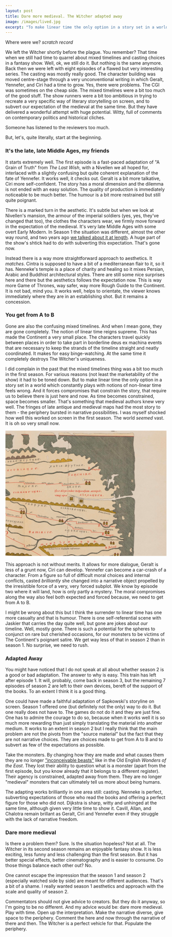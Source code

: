 ```yaml
---
layout: post
title: Dare more medieval. The Witcher adapted away
image: /images/lived.jpg
excerpt: "To make linear time the only option in a story set in a world which constantly plays with notions of non-linear time feels wrong. And it forces compromises that constrain the story, that require us to believe there is just here and now. As time becomes constrained, space becomes smaller. That's something that medieval authors knew very well."
---
```



Where were we? *scratch record*

We left the Witcher shortly before the plague. You remember? That time when we still had time to quarrel about mixed timelines and casting choices in a fantasy show. Well, ok, we still do it. But nothing is the same anymore. Back then we were left with eight episodes of a flawed but very interesting series. The casting was mostly really good. The character building was moved centre-stage through a very unconventional writing in which Geralt, Yennefer, and Ciri had a time to grow. Yes, there were problems. The CGI was sometimes on the cheap side. The mixed timelines were a bit too much of the good stuff. The show runners were a bit too ambitious in trying to recreate a very specific way of literary storytelling on screen, and to subvert our expectation of the medieval at the same time. But they have delivered a wonderful attempt with huge potential. Witty, full of comments on contemporary politics and historical cliches.

Someone has listened to the reviewers too much.

But, let's, quite literally, start at the beginning.

### It's the late, late Middle Ages, my friends

It starts extremely well. The first episode is a fast-paced adaptation of "A Grain of Truth" from *The Last Wish*, with a Nivellen we all hoped for, interlaced with a slightly confusing but quite coherent explanation of the fate of Yennefer. It works well, it checks out. Geralt is a bit more talkative, Ciri more self-confident. The story has a moral dimension and the dilemma is not ended with an easy solution. The quality of production is immediately noticeable to be much better. The humour is a bit more restrained but still quite poignant.

There is a marked turn in the aesthetic. It's subtle but when we look at Nivellen's mansion, the armour of the imperial soldiers (yes, yes, they've changed that too), the clothes the characters wear, we firmly move forward in the expectation of the medieval. It's very late Middle Ages with some overt Early Modern. In Season 1 the situation was different, almost the other way round, and two years ago [we talked about it at length](https://mfafinski.github.io/The_Witcher/). A huge part of the show's shtick had to do with subverting this expectation. That's gone now.

Instead there is a way more straightforward approach to aesthetics. It *matches*. Cintra is supposed to have a bit of a mediterranean flair to it, so it has. Nenneke's temple is a place of charity and healing so it mixes Persian, Arabic and Buddhist architectural styles. There are still some nice surprises here and there but the aesthetics follows the expectation now. This is way more Game of Thrones, way safer, way more Rough Guide to the Continent. It is not bad, mind you. It works well, helps to orientate, the viewer knows immediately where they are in an establishing shot. But it remains a concession.

### You get from A to B

Gone are also the confusing mixed timelines. And when I mean gone, they are gone completely. The notion of linear time reigns supreme. This has made the Continent a very small place. The characters travel quickly between places in order to take part in borderline deus ex machina events that are necessary to keep the strands of the timeline straight and neatly coordinated. It makes for easy binge-watching. At the same time it completely destroys The Witcher's uniqueness.

I did complain in the past that the mixed timelines thing was a bit too much in the first season. For various reasons (not least the marketability of the show) it had to be toned down. But to make linear time the only option in a story set in a world which constantly plays with notions of non-linear time feels wrong. And it forces compromises that constrain the story, that require us to believe there is just here and now. As time becomes constrained, space becomes smaller. That's something that medieval authors knew very well. The fringes of late antique and medieval maps had the most story to them - the periphery bursted in narrative possibilities. I was myself shocked how well this worked on screen in the first season. The world *seemed* vast. It is oh so very small now.

![Tabula Peutingeriana](/images/Elephants.png)

This approach is not without merits. It allows for more dialogue, Geralt is less of a grunt now, Ciri can develop. Yennefer can become a car-crash of a character. From a figure so full of difficult moral choices and internal conflicts, casted *brilliantly* she changed into a narrative object propelled by the irresistible force of a very, very forced subplot. We know by episode two where it will land, how is only partly a mystery. The moral compromises along the way also feel both expected and forced because, we need to get from A to B.

I might be wrong about this but I think the surrender to linear time has one more casualty and that is humour. There is one self-referential scene with Jaskier that carries the day quite well, but gone are jokes about *our* timeline. Well, mostly gone. There is such a potential for the spheres to conjunct on rare but cherished occasions, for our monsters to be victims of The Continent's poignant satire. We get way less of that in season 2 than in season 1. No surprise, we need to rush.

### Adapted Away

You might have noticed that I do not speak at all about whether season 2 is a good or bad adaptation. The answer to why is easy. This train has left after episode 1. It will, probably, come back in season 3, but the remaining 7 episodes of season 2 are left to their own devices, bereft of the support of the books. To an extent I think it is a good thing.

One could have made a faithful adaptation of Sapkowski's storyline on screen. Season 1 offered one (but definitely not the only) way to do it. But one really does not have to. The games do not do it and they are just fine. One has to admire the courage to do so, because when it works well it is so much more rewarding than just simply translating the material into another medium. It works to an extent in season 2 but I really think that the main problem are not the pivots from the "source material" but the fact that they are not narrative choices. They are choices made to get from A to B and to subvert as few of the expectations as possible.

Take the monsters. By changing how they are made and what causes them they are no longer ["inconceivable beasts"](https://hcommons.org/deposits/item/hc:27409/) like in the Old English *Wonders of the East*. They lost their ability to question what is a monster (apart from the first episode, but you know already that it belongs to a different register). Their agency is constrained, adapted away from them. They are no longer "medieval" monsters that can ultimately tell us more about being humans.

The adapting works brilliantly in one area still: casting. Nenneke is perfect, subverting expectations of those who read the books and offering a perfect figure for those who did not. Dijkstra is sharp, witty and unhinged at the same time, although given very little time to show it. Cavill, Allan, and Chalotra remain brillant as Geralt, Ciri and Yennefer even if they struggle with the lack of narrative freedom.

### Dare more medieval

Is there a problem them? Sure. Is the situation hopeless? Not at all. The Witcher in its second season remains an enjoyable fantasy show. It is less exciting, less funny and less challenging than the first season. But it has better special effects, better cinematography and is easier to consume. Do those things balance each other out? No.

One cannot escape the impression that the season 1 and season 2 (especially watched side by side) are meant for different audiences. That's a bit of a shame. I really wanted season 1 aesthetics and approach with the scale and quality of season 2.

Commentators should not give advice to creators. But they do it anyway, so I'm going to be no different. And my advice would be: dare more medieval. Play with time. Open up the interpretation. Make the narrative diverse, give space to the periphery. Comment the here and now through the narrative of there and then. The Witcher is a perfect vehicle for that. Populate the periphery.
